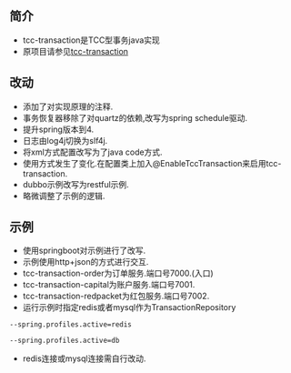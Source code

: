 ## 简介
- tcc-transaction是TCC型事务java实现
- 原项目请参见[tcc-transaction](https://github.com/changmingxie/tcc-transaction)

## 改动
- 添加了对实现原理的注释.
- 事务恢复器移除了对quartz的依赖,改写为spring schedule驱动.
- 提升spring版本到4.
- 日志由log4j切换为slf4j.
- 将xml方式配置改写为了java code方式.
- 使用方式发生了变化.在配置类上加入@EnableTccTransaction来启用tcc-transaction.
- dubbo示例改写为restful示例.
- 略微调整了示例的逻辑.

## 示例
- 使用springboot对示例进行了改写.
- 示例使用http+json的方式进行交互.
- tcc-transaction-order为订单服务.端口号7000.(入口)
- tcc-transaction-capital为账户服务.端口号7001.
- tcc-transaction-redpacket为红包服务.端口号7002.
- 运行示例时指定redis或者mysql作为TransactionRepository
```
--spring.profiles.active=redis
```
```
--spring.profiles.active=db
```
- redis连接或mysql连接需自行改动.
